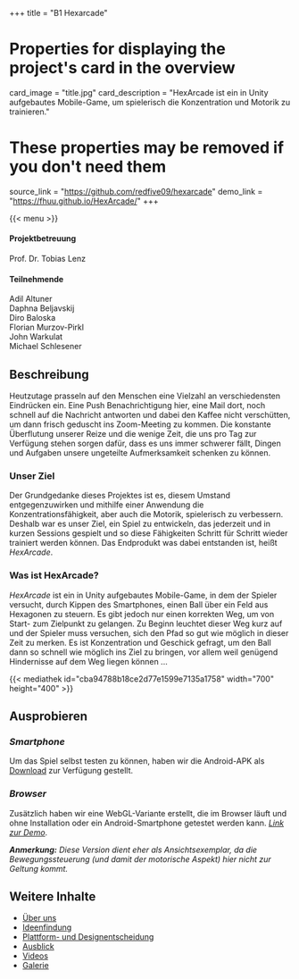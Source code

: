 +++
title = "B1 Hexarcade"

# Properties for displaying the project's card in the overview
card_image = "title.jpg"
card_description = "HexArcade ist ein in Unity aufgebautes Mobile-Game, um spielerisch die Konzentration und Motorik zu trainieren."

# These properties may be removed if you don't need them
source_link = "https://github.com/redfive09/hexarcade"
demo_link = "https://fhuu.github.io/HexArcade/"
+++

{{< menu >}}

#### Projektbetreuung
Prof. Dr. Tobias Lenz

#### Teilnehmende
Adil Altuner  
Daphna Beljavskij   
Diro Baloska  
Florian Murzov-Pirkl  
John Warkulat  
Michael Schlesener   


## Beschreibung
Heutzutage prasseln auf den Menschen eine Vielzahl an verschiedensten Eindrücken ein. Eine Push Benachrichtigung hier, eine Mail dort, noch schnell auf die Nachricht antworten und dabei den Kaffee nicht verschütten, um dann frisch geduscht ins Zoom-Meeting zu kommen. Die konstante Überflutung unserer Reize und die wenige Zeit, die uns pro Tag zur Verfügung stehen sorgen dafür, dass es uns immer schwerer fällt, Dingen und Aufgaben unsere ungeteilte Aufmerksamkeit schenken zu können.

### Unser Ziel
Der Grundgedanke dieses Projektes ist es, diesem Umstand entgegenzuwirken und mithilfe einer Anwendung die Konzentrationsfähigkeit, aber auch die Motorik, spielerisch zu verbessern. 
Deshalb war es unser Ziel, ein Spiel zu entwickeln, das jederzeit und in kurzen Sessions gespielt und so diese Fähigkeiten Schritt für Schritt wieder trainiert werden können. Das Endprodukt was dabei entstanden ist, heißt *HexArcade*.

### Was ist HexArcade?

*HexArcade* ist ein in Unity aufgebautes Mobile-Game, in dem der Spieler versucht, durch Kippen des Smartphones, einen Ball über ein Feld aus Hexagonen zu steuern. Es gibt jedoch nur einen korrekten Weg, um von Start- zum Zielpunkt zu gelangen. Zu Beginn leuchtet dieser Weg kurz auf und der Spieler muss versuchen, sich den Pfad so gut wie möglich in dieser Zeit zu merken. Es ist Konzentration und Geschick gefragt, um den Ball dann so schnell wie möglich ins Ziel zu bringen, vor allem weil genügend Hindernisse auf dem Weg liegen können ...

{{< mediathek id="cba94788b18ce2d77e1599e7135a1758" width="700" height="400" >}}

## Ausprobieren
### *Smartphone*
Um das Spiel selbst testen zu können, haben wir die Android-APK als [Download](https://drive.google.com/file/d/1txTJe-h1OOw8KCR656zlLLBEdLnFh6Qr/view?usp=sharing) zur Verfügung gestellt.

### *Browser*
Zusätzlich haben wir eine WebGL-Variante erstellt, die im Browser läuft und ohne Installation oder ein Android-Smartphone getestet werden kann. [*Link zur Demo*](https://fhuu.github.io/HexArcade/).

  ***Anmerkung:*** *Diese Version dient eher als Ansichtsexemplar, da die Bewegungssteuerung (und damit der motorische Aspekt) hier nicht zur Geltung kommt.*

## Weitere Inhalte
* [Über uns](about-us)
* [Ideenfindung](idea-finding)
* [Plattform- und Designentscheidung](platform-and-design)
* [Ausblick](future-prospects)
* [Videos](videos)
* [Galerie](gallery)
